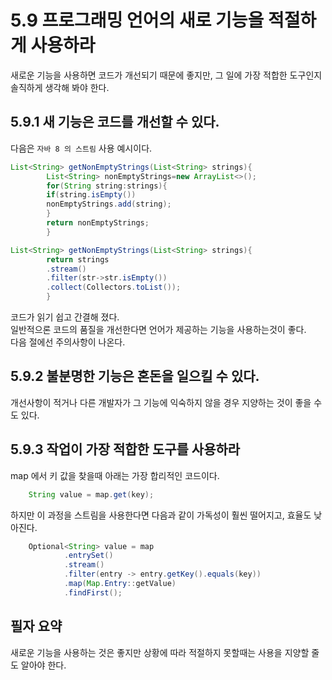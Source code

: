 # 5.9 프로그래밍 언어의 새로 기능을 적절하게 사용하라

새로운 기능을 사용하면 코드가 개선되기 때문에 좋지만,
그 일에 가장 적합한 도구인지 솔직하게 생각해 봐야 한다.

## 5.9.1 새 기능은 코드를 개선할 수 있다.

다음은 `자바 8 의 스트림` 사용 예시이다. <br>

```java
List<String> getNonEmptyStrings(List<String> strings){
        List<String> nonEmptyStrings=new ArrayList<>();
        for(String string:strings){
        if(string.isEmpty())
        nonEmptyStrings.add(string);
        }
        return nonEmptyStrings;
        }
```

```java
List<String> getNonEmptyStrings(List<String> strings){
        return strings
        .stream()
        .filter(str->str.isEmpty())
        .collect(Collectors.toList());
        }
```

코드가 읽기 쉽고 간결해 졌다.<br>
일반적으론 코드의 품질을 개선한다면 언어가 제공하는 기능을 사용하는것이 좋다.<br>
다음 절에선 주의사항이 나온다.<br>

## 5.9.2 불분명한 기능은 혼돈을 일으킬 수 있다.

개선사항이 적거나 다른 개발자가 그 기능에 익숙하지 않을 경우 지양하는 것이 좋을 수도 있다.

## 5.9.3 작업이 가장 적합한 도구를 사용하라

map 에서 키 값을 찾을때 아래는 가장 합리적인 코드이다.

```java
    String value = map.get(key);
```
하지만 이 과정을 스트림을 사용한다면 다음과 같이 가독성이 훨씬 떨어지고, 효율도 낮아진다.

```java
    Optional<String> value = map
            .entrySet()
            .stream()
            .filter(entry -> entry.getKey().equals(key))
            .map(Map.Entry::getValue)
            .findFirst();
```

## 필자 요약

새로운 기능을 사용하는 것은 좋지만 상황에 따라 적절하지 못할때는 사용을 지양할 줄도 알아야 한다.
